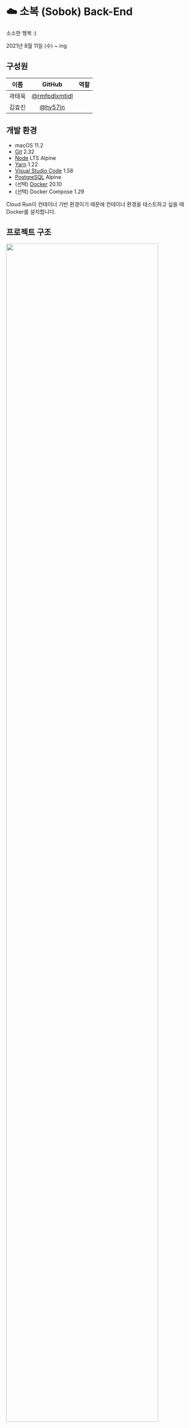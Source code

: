 # ☁️ 소복 (Sobok) Back-End

소소한 행복 :)

2021년 8월 11일 (수) ~ ing

## 구성원

|  이름  |                      GitHub                      | 역할 |
| :----: | :----------------------------------------------: | :--: |
| 곽태욱 | [@rmfpdlxmtidl](https://github.com/rmfpdlxmtidl) |      |
| 김효진 |       [@hy57in](https://github.com/hy57in)       |      |

## 개발 환경

- macOS 11.2
- [Git](https://git-scm.com/downloads) 2.32
- [Node](https://hub.docker.com/_/node) LTS Alpine
- [Yarn](https://yarnpkg.com/getting-started/install#about-global-installs) 1.22
- [Visual Studio Code](https://code.visualstudio.com/Download) 1.58
- [PostgreSQL](https://hub.docker.com/_/postgres) Alpine
- (선택) [Docker](https://www.docker.com/get-started) 20.10
- (선택) Docker Compose 1.29

Cloud Run이 컨테이너 기반 환경이기 때문에 컨테이너 환경을 테스트하고 싶을 때 Docker를 설치합니다.

## 프로젝트 구조

<img src="images/architecture.png" width="90%" />

## 설치 방법

### 프로젝트 다운로드

```bash
> git clone 프로젝트-주소
> cd 프로젝트-폴더
> git checkout 브랜치-이름
> yarn
```

프로젝트를 다운로드 받고 해당 폴더로 이동한 후 적절한 브랜치(`main` 등)로 이동하고 프로젝트에 필요한 외부 패키지를 설치합니다.

그리고 프로젝트 폴더에서 VSCode를 실행하면 오른쪽 아래에 '권장 확장 프로그램 설치' 알림이 뜨는데, 프로젝트에서 권장하는 확장 프로그램(ESLint, Prettier 등)을 모두 설치합니다.

### PostgreSQL 서버 실행

```bash
$ docker volume create {도커볼륨이름}
$ docker build -t {도커이미지이름}:alpine database/Dockerfile
$ docker run \
  -d \
  -e POSTGRES_PASSWORD={DB계정비밀번호} \
  -e POSTGRES_USER={DB계정이름} \
  -p 5432:5432 \
  -v {도커볼륨이름}:/var/lib/postgresql/data \
  --restart=always \
  --name postgres \
  {도커이미지이름}:alpine
```

도커 명령어를 통해 PostgreSQL 서버 컨테이너와 볼륨을 생성합니다.

```bash
$ CREATE DATABASE {데이터베이스이름} WITH OWNER {DB계정이름} TEMPLATE template0 ENCODING UTF8 LC_COLLATE 'C' LC_CTYPE "ko_KR.utf8";
```

PostgreSQL 서버에 접속해서 한국어에 최적화된 새로운 데이터베이스를 생성해줍니다.

### 환경 변수 설정

```
POSTGRES_HOST=
POSTGRES_DB=
POSTGRES_USER=
POSTGRES_PASSWORD=

JWT_SECRET_KEY=

GOOGLE_CLIENT_ID=
GOOGLE_CLIENT_SECRET=

FACEBOOK_APP_ID=
FACEBOOK_APP_SECRET=

FRONTEND_URL=
BACKEND_URL=

PORT=4000
```

루트 폴더에 `.env`, `.env.development` 파일을 생성하고 거기에 프로젝트에 필요한 환경 변수를 설정합니다.

### 개발 모드

```shell
> yarn dev
```

TypeScript 파일을 그대로 사용해 Nodemon으로 서비스를 실행합니다.

### 배포 모드

```shell
> yarn build
> yarn start
```

TypeScript 파일을 JavaScript로 트랜스파일한 후 Node.js로 서비스를 실행합니다.

### 배포 모드 (Docker)

```shell
> docker-compose up --detach --build --force-recreate
```

배포 서버 환경이랑 동일한 Docker 환경을 생성합니다.

### 브라우저 실행

```
http://localhost:4000/graphql
```

브라우저에서 아래 주소로 접속하면 개발 중인 사이트를 볼 수 있습니다.

### Cloud Run 배포

Cloud Run이 GitHub 저장소 변경 사항을 자동으로 감지하기 때문에 GitHub로 commit을 push할 때마다 Cloud Run에 자동으로 배포됩니다.

## 데이터베이스 ERD

[database/erd.html](https://teamsindy20.github.io/sobok-backend/database/erd.html)
